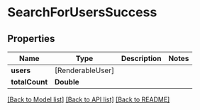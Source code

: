 # SearchForUsersSuccess

## Properties
Name | Type | Description | Notes
------------ | ------------- | ------------- | -------------
**users** | [RenderableUser] |  | 
**totalCount** | **Double** |  | 

[[Back to Model list]](../README.md#documentation-for-models) [[Back to API list]](../README.md#documentation-for-api-endpoints) [[Back to README]](../README.md)


